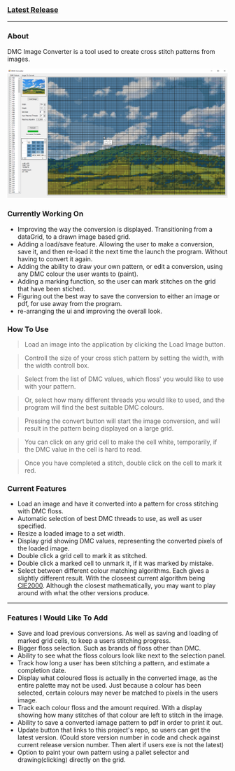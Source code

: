 ### [Latest Release](https://ryason.github.io/DMC-Converter.html)
---
### About
DMC Image Converter is a tool used to create cross stitch patterns from images.

![Converter Screenshot](./screenshot.png)

### Currently Working On
- Improving the way the conversion is displayed. Transitioning from a dataGrid, to a drawn image based grid.
- Adding a load/save feature. Allowing the user to make a conversion, save it, and then re-load it the next time the launch the program. Without having to convert it again.
- Adding the ability to draw your own pattern, or edit a conversion, using any DMC colour the user wants to (paint).
- Adding a marking function, so the user can mark stitches on the grid that have been stiched.
- Figuring out the best way to save the conversion to either an image or pdf, for use away from the program.
- re-arranging the ui and improving the overall look.

### How To Use
> Load an image into the application by clicking the Load Image button.

> Controll the size of your cross stich pattern by setting the width, with the width controll box.

> Select from the list of DMC values, which floss' you would like to use with your pattern.

> Or, select how many different threads you would like to used, and the program will find the best suitable DMC colours.

> Pressing the convert button will start the image conversion, and will result in the pattern being displayed on a large grid.

> You can click on any grid cell to make the cell white, temporarily, if the DMC value in the cell is hard to read.

> Once you have completed a stitch, double click on the cell to mark it red.

### Current Features
- Load an image and have it converted into a pattern for cross stitching with DMC floss.
- Automatic selection of best DMC threads to use, as well as user specified.
- Resize a loaded image to a set width.
- Display grid showing DMC values, representing the converted pixels of the loaded image.
- Double click a grid cell to mark it as stitched.
- Double click a marked cell to unmark it, if it was marked by mistake.
- Select between different colour matching algorithms. Each gives a slightly different result. With the closeest current algorithm being [CIE2000](https://en.wikipedia.org/wiki/Color_difference#CIELAB_%CE%94E*). Although the closest mathematically, you may want to play around with what the other versions produce.
---
### Features I Would Like To Add
- Save and load previous conversions. As well as saving and loading of marked grid cells, to keep a users stitching progress.
- Bigger floss selection. Such as brands of floss other than DMC.
- Ability to see what the floss colours look like next to the selection panel.
- Track how long a user has been stitching a pattern, and estimate a completion date.
- Display what coloured floss is actually in the converted image, as the entire palette may not be used. Just because a colour has been selected, certain colours may never be matched to pixels in the users image.
- Track each colour floss and the amount required. With a display showing how many stitches of that colour are left to stitch in the image.
- Ability to save a converted iamage pattern to pdf in order to print it out.
- Update button that links to this project's repo, so users can get the latest version. (Could store version number in code and check against current release version number. Then alert if users exe is not the latest)
- Option to paint your own pattern using a pallet selector and drawing(clicking) directly on the grid.
